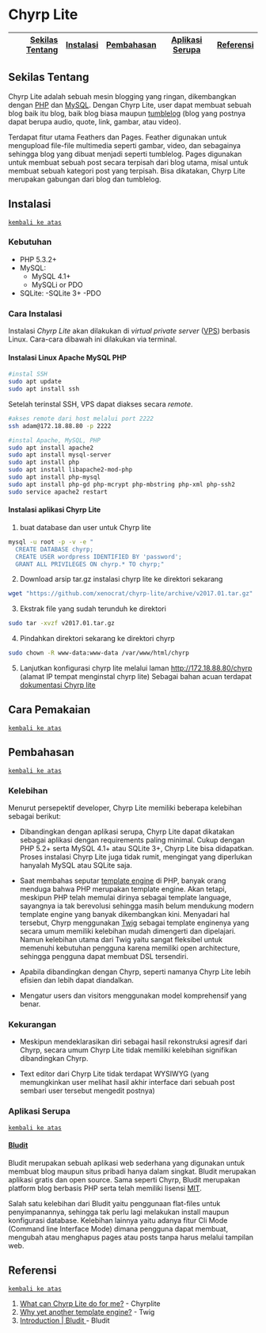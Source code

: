 # Chyrp Lite

[Sekilas Tentang](#sekilas-tentang) | [Instalasi](#instalasi) | [Pembahasan](#pembahasan) | [Aplikasi Serupa](#aplikasi-serupa) | [Referensi](#referensi)
---:|:---:|:---:|:---:|:---:

## Sekilas Tentang

Chyrp Lite adalah sebuah mesin blogging yang ringan, dikembangkan dengan [PHP](http://php.net/manual/en/intro-whatis.php) dan [MySQL](https://en.wikipedia.org/wiki/MySQL_AB). Dengan Chyrp Lite, user dapat membuat sebuah blog baik itu blog, baik blog biasa maupun [tumblelog](http://whatis.techtarget.com/definition/tumblelog) (blog yang postnya dapat berupa audio, quote, link, gambar, atau video).

Terdapat fitur utama Feathers dan Pages. Feather digunakan untuk mengupload file-file multimedia seperti gambar, video, dan sebagainya sehingga blog yang dibuat menjadi seperti tumblelog. Pages digunakan untuk membuat sebuah post secara terpisah dari blog utama, misal untuk membuat sebuah kategori post yang terpisah. Bisa dikatakan, Chyrp Lite merupakan gabungan dari blog dan tumblelog.

## Instalasi
[`kembali ke atas`](#chyrp-lite)
### Kebutuhan
  - PHP 5.3.2+
  - MySQL:
    - MySQL 4.1+
    - MySQLi or PDO
  - SQLite:
    -SQLite 3+
    -PDO
### Cara Instalasi
Instalasi *Chyrp Lite* akan dilakukan di *virtual private server* ([VPS](https://en.wikipedia.org/wiki/Virtual_private_server)) berbasis Linux. Cara-cara dibawah ini dilakukan via terminal.
#### Instalasi Linux Apache MySQL PHP
```bash
#instal SSH
sudo apt update
sudo apt install ssh
```
Setelah terinstal SSH, VPS dapat diakses secara *remote*.
```bash
#akses remote dari host melalui port 2222
ssh adam@172.18.88.80 -p 2222

#instal Apache, MySQL, PHP
sudo apt install apache2
sudo apt install mysql-server
sudo apt install php
sudo apt install libapache2-mod-php
sudo apt install php-mysql
sudo apt install php-gd php-mcrypt php-mbstring php-xml php-ssh2
sudo service apache2 restart
```
#### Instalasi aplikasi Chyrp Lite
1. buat database dan user untuk Chyrp lite
```bash
mysql -u root -p -v -e "
  CREATE DATABASE chyrp;
  CREATE USER wordpress IDENTIFIED BY 'password';
  GRANT ALL PRIVILEGES ON chyrp.* TO chyrp;"
 ```
2. Download arsip tar.gz instalasi chyrp lite ke direktori sekarang
```bash
wget "https://github.com/xenocrat/chyrp-lite/archive/v2017.01.tar.gz"
```
3. Ekstrak file yang sudah terunduh ke direktori
```bash
sudo tar -xvzf v2017.01.tar.gz
```
4. Pindahkan direktori sekarang ke direktori chyrp
```bash
sudo chown -R www-data:www-data /var/www/html/chyrp
```
5. Lanjutkan konfigurasi chyrp lite melalui laman <http://172.18.88.80/chyrp> (alamat IP tempat menginstal chyrp lite)
Sebagai bahan acuan terdapat [dokumentasi Chyrp lite](https://github.com/xenocrat/chyrp-lite/wiki)

## Cara Pemakaian
[`kembali ke atas`](#chyrp-lite)

## Pembahasan
[`kembali ke atas`](#chyrp-lite)
### Kelebihan
Menurut persepektif developer, Chyrp Lite memiliki beberapa kelebihan sebagai berikut:

- Dibandingkan dengan aplikasi serupa, Chyrp Lite dapat dikatakan sebagai aplikasi dengan requirements paling minimal. Cukup dengan PHP 5.2+ serta MySQL 4.1+ atau SQLite 3+, Chyrp Lite bisa didapatkan. Proses instalasi Chyrp Lite juga tidak rumit, mengingat yang diperlukan hanyalah MySQL atau SQLite saja.

- Saat membahas seputar [template engine](https://en.wikipedia.org/wiki/Web_template_system) di PHP, banyak orang menduga bahwa PHP merupakan template engine. Akan tetapi, meskipun PHP telah memulai dirinya sebagai template language, sayangnya ia tak berevolusi sehingga masih belum mendukung modern template engine yang banyak dikembangkan kini. Menyadari hal tersebut, Chyrp menggunakan [Twig](http://twig.sensiolabs.org/) sebagai template enginenya yang secara umum memiliki kelebihan mudah dimengerti dan dipelajari. Namun kelebihan utama dari Twig yaitu sangat fleksibel untuk memenuhi kebutuhan pengguna karena memiliki open architecture, sehingga pengguna dapat membuat DSL tersendiri. 

- Apabila dibandingkan dengan Chyrp, seperti namanya Chyrp Lite lebih efisien dan lebih dapat diandalkan.

- Mengatur users dan visitors menggunakan model komprehensif yang benar.

### Kekurangan
- Meskipun mendeklarasikan diri sebagai hasil rekonstruksi agresif dari Chyrp, secara umum Chyrp Lite tidak memiliki kelebihan signifikan dibandingkan Chyrp.

- Text editor dari Chyrp Lite tidak terdapat WYSIWYG (yang memungkinkan user melihat hasil akhir interface dari sebuah post sembari user tersebut mengedit postnya)

### Aplikasi Serupa
[`kembali ke atas`](#chyrp-lite)
#### [Bludit](https://github.com/dignajar/bludit) 
Bludit merupakan sebuah aplikasi web sederhana yang digunakan untuk membuat blog maupun situs pribadi hanya dalam singkat. Bludit merupakan aplikasi gratis dan open source. Sama seperti Chyrp, Bludit merupakan platform blog berbasis PHP serta telah memiliki lisensi [MIT](https://en.wikipedia.org/wiki/MIT_License). 

Salah satu kelebihan dari Bludit yaitu penggunaan flat-files untuk penyimpanannya, sehingga tak perlu lagi melakukan install maupun konfigurasi database. Kelebihan lainnya yaitu adanya fitur Cli Mode (Command line Interface Mode) dimana pengguna dapat membuat, mengubah atau menghapus pages atau posts tanpa harus melalui tampilan web.

## Referensi
[`kembali ke atas`](#chyrp-lite)
1. [What can Chyrp Lite do for me?](https://chyrplite.net) - Chyrplite
2. [Why yet another template engine?](http://twig.sensiolabs.org/) - Twig
3. [Introduction | Bludit ](https://github.com/dignajar/bludit) - Bludit

